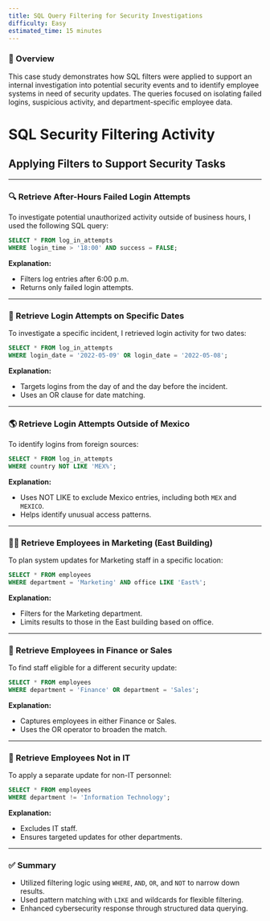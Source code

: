 ```yaml
---
title: SQL Query Filtering for Security Investigations  
difficulty: Easy  
estimated_time: 15 minutes  
---
```


### 🧮 Overview  
This case study demonstrates how SQL filters were applied to support an internal investigation into potential security events and to identify employee systems in need of security updates. The queries focused on isolating failed logins, suspicious activity, and department-specific employee data.

# SQL Security Filtering Activity  
## Applying Filters to Support Security Tasks

---

### 🔍 Retrieve After-Hours Failed Login Attempts  
To investigate potential unauthorized activity outside of business hours, I used the following SQL query:

```sql
SELECT * FROM log_in_attempts  
WHERE login_time > '18:00' AND success = FALSE;
```

**Explanation:**  
- Filters log entries after 6:00 p.m.  
- Returns only failed login attempts.

---

### 📆 Retrieve Login Attempts on Specific Dates  
To investigate a specific incident, I retrieved login activity for two dates:

```sql
SELECT * FROM log_in_attempts  
WHERE login_date = '2022-05-09' OR login_date = '2022-05-08';
```

**Explanation:**  
- Targets logins from the day of and the day before the incident.  
- Uses an OR clause for date matching.

---

### 🌎 Retrieve Login Attempts Outside of Mexico  
To identify logins from foreign sources:

```sql
SELECT * FROM log_in_attempts  
WHERE country NOT LIKE 'MEX%';
```

**Explanation:**  
- Uses NOT LIKE to exclude Mexico entries, including both `MEX` and `MEXICO`.  
- Helps identify unusual access patterns.

---

### 🧑‍💻 Retrieve Employees in Marketing (East Building)  
To plan system updates for Marketing staff in a specific location:

```sql
SELECT * FROM employees  
WHERE department = 'Marketing' AND office LIKE 'East%';
```

**Explanation:**  
- Filters for the Marketing department.  
- Limits results to those in the East building based on office.

---

### 💼 Retrieve Employees in Finance or Sales  
To find staff eligible for a different security update:

```sql
SELECT * FROM employees  
WHERE department = 'Finance' OR department = 'Sales';
```

**Explanation:**  
- Captures employees in either Finance or Sales.  
- Uses the OR operator to broaden the match.

---

### 🧯 Retrieve Employees Not in IT  
To apply a separate update for non-IT personnel:

```sql
SELECT * FROM employees  
WHERE department != 'Information Technology';
```

**Explanation:**  
- Excludes IT staff.  
- Ensures targeted updates for other departments.

---

### ✅ Summary  
- Utilized filtering logic using `WHERE`, `AND`, `OR`, and `NOT` to narrow down results.  
- Used pattern matching with `LIKE` and wildcards for flexible filtering.  
- Enhanced cybersecurity response through structured data querying.
